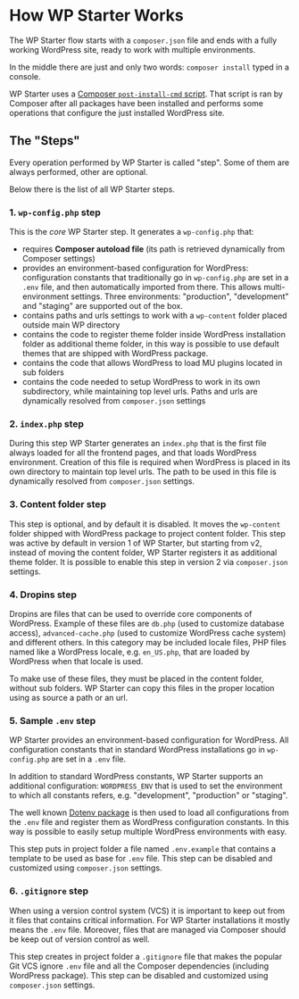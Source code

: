 <!--
currentMenu: how
title: How WP Starter Works?
-->
# How WP Starter Works

The WP Starter flow starts with a `composer.json` file and ends with a fully working WordPress site, ready to work with multiple environments.

In the middle there are just and only two words: `composer install` typed in a console.

WP Starter uses a [Composer `post-install-cmd` script](https://getcomposer.org/doc/articles/scripts.md). That script is ran by Composer after all packages have been installed and performs some operations that configure the just installed WordPress site.

## The "Steps"

Every operation performed by WP Starter is called "step". Some of them are always performed, other are optional.

Below there is the list of all WP Starter steps.

### 1. `wp-config.php` step

This is the *core* WP Starter step. It generates a `wp-config.php` that:

   - requires **Composer autoload file** (its path is retrieved dynamically from Composer settings)
   - provides an environment-based configuration for WordPress: configuration constants that traditionally go in `wp-config.php` are set in a `.env` file, and then automatically imported from there. This allows multi-environment settings. Three environments: "production", "development" and "staging" are supported out of the box.
   - contains paths and urls settings to work with a `wp-content` folder placed outside main WP directory
   - contains the code to register theme folder inside WordPress installation folder as additional theme folder, in this way is possible to use default themes that are shipped with WordPress package.
   - contains the code that allows WordPress to load MU plugins located in sub folders
   - contains the code needed to setup WordPress to work in its own subdirectory, while maintaining top level urls. Paths and urls are dynamically resolved from `composer.json` settings

### 2. `index.php` step

During this step WP Starter generates an `index.php` that is the first file always loaded for all the frontend pages, and that loads WordPress environment. Creation of this file is required when WordPress is placed in its own directory to maintain top level urls. The path to be used in this file is dynamically resolved from `composer.json` settings.

### 3. Content folder step

This step is optional, and by default it is disabled. It moves the `wp-content` folder shipped with WordPress package to project content folder. This step was active by default in version 1 of WP Starter, but starting from v2, instead of moving the content folder, WP Starter registers it as additional theme folder. It is possible to enable this step in version 2 via `composer.json` settings.

### 4. Dropins step

Dropins are files that can be used to override core components of WordPress. Example of these files are `db.php` (used to customize database access), `advanced-cache.php` (used to customize WordPress cache system) and different others. In this category may be included locale files, PHP files named like a WordPress locale, e.g. `en_US.php`, that are loaded by WordPress when that locale is used.

To make use of these files, they must be placed in the content folder, without sub folders. WP Starter can copy this files in the proper location using as source a path or an url.

### 5. Sample `.env` step

WP Starter provides an environment-based configuration for WordPress. All configuration constants that in standard WordPress installations go in `wp-config.php` are set in a `.env` file.

In addition to standard WordPress constants, WP Starter supports an additional configuration: `WORDPRESS_ENV` that is used to set the environment to which all constants refers, e.g. "development", "production" or "staging".

The well known [Dotenv package](https://github.com/vlucas/phpdotenv) is then used to load all configurations from the `.env` file and register them as WordPress configuration constants. In this way is possible to easily setup multiple WordPress environments with easy.

This step puts in project folder a file named `.env.example` that contains a template to be used as base for `.env` file. This step can be disabled and customized using `composer.json` settings.

### 6. `.gitignore` step

When using a version control system (VCS) it is important to keep out from it files that contains critical information. For WP Starter installations it mostly means the `.env` file. Moreover, files that are managed via Composer should be keep out of version control as well.

This step creates in project folder a `.gitignore` file that makes the popular Git VCS ignore `.env` file and all the Composer dependencies (including WordPress package). This step can be disabled and customized using `composer.json` settings.

